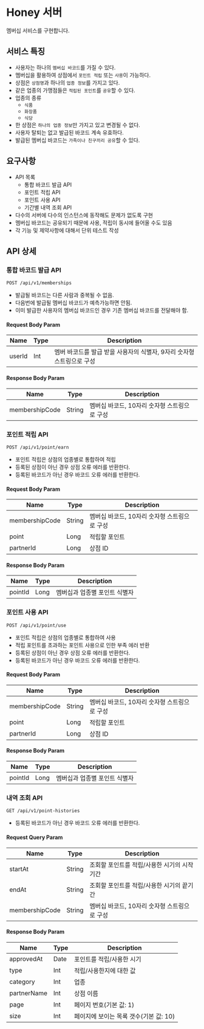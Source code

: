 # Honey 서버

멤버십 서비스를 구현합니다.

## 서비스 특징

- 사용자는 하나의 `멤버십 바코드`를 가질 수 있다.
- 멤버십을 활용하여 상점에서 `포인트 적립` 또는 `사용`이 가능하다.
- 상점은 `상점명`과 하나의 `업종 정보`를 가지고 있다.
- 같은 업종의 가맹점들은 `적립된 포인트`를 `공유`할 수 있다.
- 업종의 종류
    - `식품`
    - `화장품`
    - `식당`
- 한 상점은 `하나의 업종 정보`만 가지고 있고 변경될 수 없다.
- 사용자 탈퇴는 없고 발급된 바코드 계속 유효하다.
- 발급된 멤버십 바코드는 `가족이나 친구끼리 공유`할 수 있다.

## 요구사항

- API 목록
    - 통합 바코드 발급 API
    - 포인트 적립 API
    - 포인트 사용 API
    - 기간별 내역 조회 API
- 다수의 서버에 다수의 인스턴스에 동작해도 문제가 없도록 구현
- 멤버십 바코드는 공유되기 때문에 사용, 적립이 동시에 들어올 수도 있음
- 각 기능 및 제약사항에 대해서 단위 테스트 작성

## API 상세

### 통합 바코드 발급 API

```
POST /api/v1/memberships
```

- 발급될 바코드는 다른 사람과 중복될 수 없음.
- 다음번에 발급될 멤버십 바코드가 예측가능하면 안됨.
- 이미 발급한 사용자의 멤버십 바코드인 경우 기존 멤버십 바코드를 전달해야 함.

#### Request Body Param

| Name   | Type | Description                               | 
|--------|------|-------------------------------------------|
| userId | Int  | 멤버 바코드를 발급 받을 사용자의 식별자, 9자리 숫자형 스트링으로 구성 |

#### Response Body Param

| Name           | Type   | Description                 | 
|----------------|--------|-----------------------------|
| membershipCode | String | 멤버십 바코드, 10자리 숫자형 스트링으로 구성  |

### 포인트 적립 API

```
POST /api/v1/point/earn
```

- 포인트 적립은 상점의 업종별로 통합하여 적립
- 등록된 상점이 아닌 경우 상점 오류 에러를 반환한다.
- 등록된 바코드가 아닌 경우 바코드 오류 에러를 반환한다.

#### Request Body Param

| Name           | Type   | Description                | 
|----------------|--------|----------------------------|
| membershipCode | String | 멤버십 바코드, 10자리 숫자형 스트링으로 구성 |
| point          | Long   | 적립할 포인트                    |
| partnerId      | Long   | 상점 ID                      |

#### Response Body Param

| Name    | Type | Description      |
|---------|------|------------------|
| pointId | Long | 멤버십과 업종별 포인트 식별자 |

### 포인트 사용 API

```
POST /api/v1/point/use
```

- 포인트 적립은 상점의 업종별로 통합하여 사용
- 적립 포인트를 초과하는 포인트 사용으로 인한 부족 에러 반환
- 등록된 상점이 아닌 경우 상점 오류 에러를 반환한다.
- 등록된 바코드가 아닌 경우 바코드 오류 에러를 반환한다.

#### Request Body Param

| Name           | Type   | Description                | 
|----------------|--------|----------------------------|
| membershipCode | String | 멤버십 바코드, 10자리 숫자형 스트링으로 구성 |
| point          | Long   | 적립할 포인트                    |
| partnerId      | Long   | 상점 ID                      |

#### Response Body Param

| Name    | Type | Description      |
|---------|------|------------------|
| pointId | Long | 멤버십과 업종별 포인트 식별자 |

### 내역 조회 API

```
GET /api/v1/point-histories
```

- 등록된 바코드가 아닌 경우 바코드 오류 에러를 반환한다.

#### Request Query Param

| Name           | Type   | Description                          | 
|----------------|--------|--------------------------------------|
| startAt        | String | 조회할 포인트를 적립/사용한 시기의 시작기간      |
| endAt          | String | 조회할 포인트를 적립/사용한 시기의 끝기간       |
| membershipCode | String | 멤버십 바코드, 10자리 숫자형 스트링으로 구성   |

#### Response Body Param

| Name        | Type | Description              |
|-------------|------|--------------------------|
| approvedAt  | Date | 포인트를 적립/사용한 시기           |
| type        | Int  | 적립/사용한지에 대한 값            |
| category    | Int  | 업종                       |
| partnerName | Int  | 상점 이름                    |
| page        | Int  | 페이지 번호(기본 값: 1)          |
| size        | Int  | 페이지에 보이는 목록 갯수(기본 값: 10) |